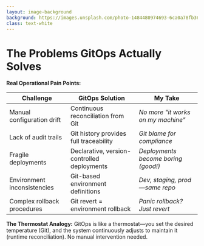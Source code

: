 ```yaml
---
layout: image-background
background: https://images.unsplash.com/photo-1484480974693-6ca0a78fb36b?w=1920&q=80
class: text-white
---
```


<div class="backdrop-blur-sm bg-black/60 p-6 rounded-lg text-xs">

# The Problems GitOps Actually Solves

**Real Operational Pain Points:**

| Challenge | GitOps Solution | My Take |
|----------|------------------|---------|
| Manual configuration drift | Continuous reconciliation from Git | *No more "it works on my machine"* |
| Lack of audit trails | Git history provides full traceability | *Git blame for compliance* |
| Fragile deployments | Declarative, version-controlled deployments | *Deployments become boring (good!)* |
| Environment inconsistencies | Git-based environment definitions | *Dev, staging, prod—same repo* |
| Complex rollback procedures | Git revert = environment rollback | *Panic rollback? Just revert* |

<div class="mt-4 text-xs opacity-75">

**The Thermostat Analogy:** GitOps is like a thermostat—you set the desired temperature (Git), and the system continuously adjusts to maintain it (runtime reconciliation). No manual intervention needed.

</div>

</div>

